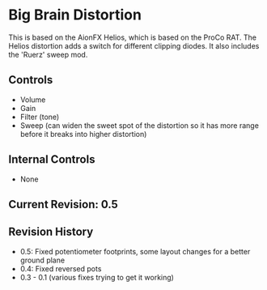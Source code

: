 # Big Brain Distortion

This is based on the AionFX Helios, which is based on the ProCo RAT.  The Helios distortion
adds a switch for different clipping diodes.  It also includes the 'Ruerz' sweep mod.

## Controls

* Volume
* Gain
* Filter (tone)
* Sweep (can widen the sweet spot of the distortion so it has more range before it breaks into higher distortion)

## Internal Controls

* None

## Current Revision: 0.5

## Revision History

* 0.5: Fixed potentiometer footprints, some layout changes for a better ground plane
* 0.4: Fixed reversed pots
* 0.3 - 0.1 (various fixes trying to get it working)

